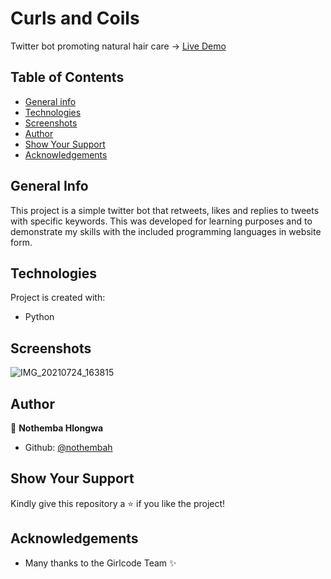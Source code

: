 # Curls and Coils
 Twitter bot promoting natural hair care -> [Live Demo](https://twitter.com/CurlsCoils)

## Table of Contents
* [General info](#general-info)
* [Technologies](#technologies)
* [Screenshots](#screenshots)
* [Author](#author)
* [Show Your Support](#show-your-support)
* [Acknowledgements](#acknowledgements)

## General Info
This project is a simple twitter bot that retweets, likes and replies to tweets with specific keywords. This was developed for learning purposes and to demonstrate my skills with the included programming languages in website form.

## Technologies
Project is created with:
- Python

## Screenshots
![IMG_20210724_163815](https://user-images.githubusercontent.com/74840172/126872047-b335d011-1fb9-41ce-8873-403eb9821ae1.png)

## Author
:bust_in_silhouette: **Nothemba Hlongwa**
- Github: [@nothembah](https://github.com/nothembah)

## Show Your Support
Kindly give this repository a :star: if you like the project!

## Acknowledgements
- Many thanks to the Girlcode Team :sparkles:
